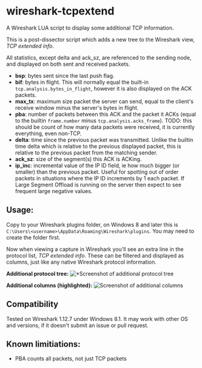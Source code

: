 # wireshark-tcpextend
A Wireshark LUA script to display some additional TCP information.

This is a post-dissector script which adds a new tree to the Wireshark view, _TCP extended info_.

All statistics, except delta and ack_sz, are referenced to the sending node, and displayed on both sent and received packets.
* **bsp**: bytes sent since the last push flag.
* **bif**: bytes in flight. This will normally equal the built-in `tcp.analysis.bytes_in_flight`, however it is also displayed on the ACK packets.
* **max_tx**: maximum size packet the server can send, equal to the client's receive window minus the server's bytes in flight.
* **pba**: number of packets between this ACK and the packet it ACKs (equal to the builtin `frame.number` minus `tcp.analysis.acks_frame`). TODO: this should be count of how many data packets were received, it is currently everything, even non-TCP.
* **delta**: time since the previous packet was transmitted. Unlike the builtin time delta which is relative to the previous displayed packet, this is relative to the previous packet from the matching sender.
* **ack_sz**: size of the segment(s) this ACK is ACKing.
* **ip_inc**: incremental value of the IP ID field, ie how much bigger (or smaller) than the previous packet. Useful for spotting out of order packets in situations where the IP ID increments by 1 each packet. If Large Segment Offload is running on the server then expect to see frequent large negative values.

## Usage:
Copy to your Wireshark plugins folder, on Windows 8 and later this is `C:\Users\<username>\AppData\Roaming\Wireshark\plugins`. You may need to create the folder first.

Now when viewing a capture in Wireshark you'll see an extra line in the protocol list, _TCP extended info_. These can be filtered and displayed as columns, just like any native Wireshark protocol information.

**Additional protocol tree:**
![*Screenshot of additional protocol tree](https://cloud.githubusercontent.com/assets/1311209/9489018/001b6cf4-4c32-11e5-8c1e-2444d5d148d9.png)

**Additional columns (highlighted):**
![Screenshot of additional columns](https://cloud.githubusercontent.com/assets/1311209/9489153/fe884e6a-4c32-11e5-858c-17efdf52c09a.png)

## Compatibility
Tested on Wireshark 1.12.7 under Windows 8.1. It may work with other OS and versions, if it doesn't submit an issue or pull request.

## Known limitiations:
* PBA counts all packets, not just TCP packets
